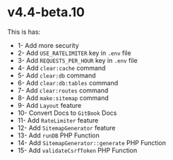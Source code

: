 # v4.4-beta.10

This is has:

* 1- Add more security
* 2- Add `USE_RATELIMITER` key in `.env` file
* 3- Add `REQUESTS_PER_HOUR` key in `.env` file
* 4- Add `clear:cache` command
* 5- Add `clear:db` command
* 6- Add `clear:db:tables` command
* 7- Add `clear:routes` command
* 8- Add `make:sitemap` command
* 9- Add `Layout` feature
* 10- Convert Docs to `GitBook` Docs
* 11- Add `RateLimiter` feature
* 12- Add `SitemapGenerator` feature
* 13- Add `runDB` PHP Function
* 14- Add `SitemapGenerator::generate` PHP Function
* 15- Add `validateCsrfToken` PHP Function

